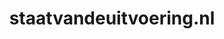 ---
layout: post
title:  "staatvandeuitvoering.nl"
internal_url:  "/dutchgov/staatvandeuitvoering.nl.html"
subdomains_count: 2
all_subdomains_count: 2
urls_count: 2
ssl_rank: 0
http_rank: 82.5
url_link: /data/staatvandeuitvoering.nl/urls.txt
all_subdomains_link: /data/staatvandeuitvoering.nl/all_subdomains.txt
subdomains_link: /data/staatvandeuitvoering.nl/subdomains.txt
categories: dutchgov
---